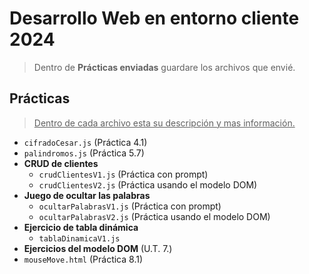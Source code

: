 # Desarrollo Web en entorno cliente 2024
> Dentro de **Prácticas enviadas** guardare los archivos que envié.
## Prácticas
><ins>Dentro de cada archivo esta su descripción y mas información.</ins>

  - `cifradoCesar.js` (Práctica 4.1)
  - `palindromos.js` (Práctica 5.7)
- **CRUD de clientes**
  - `crudClientesV1.js` (Práctica con prompt)
  - `crudClientesV2.js` (Práctica usando el modelo DOM)
- **Juego de ocultar las palabras**
  - `ocultarPalabrasV1.js` (Práctica con prompt)
  - `ocultarPalabrasV2.js` (Práctica usando el modelo DOM)
- **Ejercicio de tabla dinámica**
  - `tablaDinamicaV1.js`
- **Ejercicios del modelo DOM** (U.T. 7.)
- `mouseMove.html` (Práctica 8.1)
